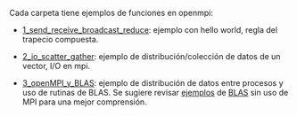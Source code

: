 Cada carpeta tiene ejemplos de funciones en openmpi:

* [1_send_receive_broadcast_reduce](1_send_receive_broadcast_reduce): ejemplo con hello world, regla del trapecio compuesta.

* [2_io_scatter_gather](2_io_scatter_gather): ejemplo de distribución/colección de datos de un vector, I/O en mpi.

* [3_openMPI_y_BLAS](3_openMPI_y_BLAS): ejemplo de distribución de datos entre procesos y uso de rutinas de BLAS. Se sugiere revisar [ejemplos](/C/BLAS/ejemplos) de [BLAS](/C/BLAS) sin uso de MPI para una mejor comprensión.
